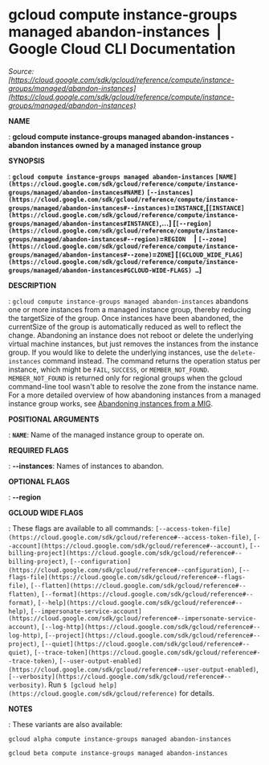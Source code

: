 # gcloud compute instance-groups managed abandon-instances  |  Google Cloud CLI Documentation

*Source: [https://cloud.google.com/sdk/gcloud/reference/compute/instance-groups/managed/abandon-instances](https://cloud.google.com/sdk/gcloud/reference/compute/instance-groups/managed/abandon-instances)*

**NAME**

: **gcloud compute instance-groups managed abandon-instances - abandon instances owned by a managed instance group**

**SYNOPSIS**

: **`gcloud compute instance-groups managed abandon-instances` `[NAME](https://cloud.google.com/sdk/gcloud/reference/compute/instance-groups/managed/abandon-instances#NAME)` `[--instances](https://cloud.google.com/sdk/gcloud/reference/compute/instance-groups/managed/abandon-instances#--instances)`=`INSTANCE`,[`[INSTANCE](https://cloud.google.com/sdk/gcloud/reference/compute/instance-groups/managed/abandon-instances#INSTANCE)`,…] [`[--region](https://cloud.google.com/sdk/gcloud/reference/compute/instance-groups/managed/abandon-instances#--region)`=`REGION`     | `[--zone](https://cloud.google.com/sdk/gcloud/reference/compute/instance-groups/managed/abandon-instances#--zone)`=`ZONE`] [`[GCLOUD_WIDE_FLAG](https://cloud.google.com/sdk/gcloud/reference/compute/instance-groups/managed/abandon-instances#GCLOUD-WIDE-FLAGS) …`]**

**DESCRIPTION**

: `gcloud compute instance-groups managed abandon-instances` abandons
one or more instances from a managed instance group, thereby reducing the
targetSize of the group. Once instances have been abandoned, the currentSize of
the group is automatically reduced as well to reflect the change.
Abandoning an instance does not reboot or delete the underlying virtual machine
instances, but just removes the instances from the instance group. If you would
like to delete the underlying instances, use the `delete-instances`
command instead.
The command returns the operation status per instance, which might be
``FAIL``,
``SUCCESS``, or
``MEMBER_NOT_FOUND``.
``MEMBER_NOT_FOUND`` is returned only for
regional groups when the gcloud command-line tool wasn't able to resolve the
zone from the instance name.
For a more detailed overview of how abandoning instances from a managed instance
group works, see [Abandoning
instances from a MIG](https://cloud.google.com/compute/docs/instance-groups/add-remove-vms-in-mig#abandoning_instances).

**POSITIONAL ARGUMENTS**

: **`NAME`**:
Name of the managed instance group to operate on.

**REQUIRED FLAGS**

: **--instances**:
Names of instances to abandon.

**OPTIONAL FLAGS**

: **--region**

**GCLOUD WIDE FLAGS**

: These flags are available to all commands: `[--access-token-file](https://cloud.google.com/sdk/gcloud/reference#--access-token-file)`,
`[--account](https://cloud.google.com/sdk/gcloud/reference#--account)`, `[--billing-project](https://cloud.google.com/sdk/gcloud/reference#--billing-project)`,
`[--configuration](https://cloud.google.com/sdk/gcloud/reference#--configuration)`,
`[--flags-file](https://cloud.google.com/sdk/gcloud/reference#--flags-file)`,
`[--flatten](https://cloud.google.com/sdk/gcloud/reference#--flatten)`, `[--format](https://cloud.google.com/sdk/gcloud/reference#--format)`, `[--help](https://cloud.google.com/sdk/gcloud/reference#--help)`, `[--impersonate-service-account](https://cloud.google.com/sdk/gcloud/reference#--impersonate-service-account)`,
`[--log-http](https://cloud.google.com/sdk/gcloud/reference#--log-http)`,
`[--project](https://cloud.google.com/sdk/gcloud/reference#--project)`, `[--quiet](https://cloud.google.com/sdk/gcloud/reference#--quiet)`, `[--trace-token](https://cloud.google.com/sdk/gcloud/reference#--trace-token)`, `[--user-output-enabled](https://cloud.google.com/sdk/gcloud/reference#--user-output-enabled)`,
`[--verbosity](https://cloud.google.com/sdk/gcloud/reference#--verbosity)`.
Run `$ [gcloud help](https://cloud.google.com/sdk/gcloud/reference)` for details.

**NOTES**

: These variants are also available:

```
gcloud alpha compute instance-groups managed abandon-instances
```

```
gcloud beta compute instance-groups managed abandon-instances
```